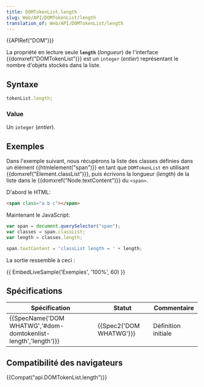 ```yaml
---
title: DOMTokenList.length
slug: Web/API/DOMTokenList/length
translation_of: Web/API/DOMTokenList/length
---
```

{{APIRef("DOM")}}

La propriété en lecture seule **`length`** (_longueur_) de l'interface {{domxref("DOMTokenList")}} est un `integer` (_entier_) représentant le nombre d'objets stockés dans la liste.

## Syntaxe

```js
tokenList.length;
```

### Value

Un `integer` (_entier_).

## Exemples

Dans l'exemple suivant, nous récupérons la liste des classes définies dans un élément {{htmlelement("span")}} en tant que `DOMTokenList` en utilisant {{domxref("Element.classList")}}, puis écrivons la longueur (_length_) de la liste dans le {{domxref("Node.textContent")}} du `<span>`.

D'abord le HTML:

```html
<span class="a b c"></span>
```

Maintenant le JavaScript:

```js
var span = document.querySelector("span");
var classes = span.classList;
var length = classes.length;

span.textContent = 'classList length = ' + length;
```

La sortie ressemble à ceci :

{{ EmbedLiveSample('Exemples', '100%', 60) }}

## Spécifications

| Spécification                                                                        | Statut                           | Commentaire         |
| ------------------------------------------------------------------------------------ | -------------------------------- | ------------------- |
| {{SpecName('DOM WHATWG','#dom-domtokenlist-length','length')}} | {{Spec2('DOM WHATWG')}} | Définition initiale |

## Compatibilité des navigateurs

{{Compat("api.DOMTokenList.length")}}
